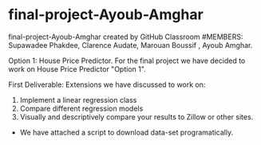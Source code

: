 # final-project-Ayoub-Amghar
final-project-Ayoub-Amghar created by GitHub Classroom
#MEMBERS: Supawadee Phakdee, Clarence Audate, Marouan Boussif , Ayoub Amghar.


Option 1: House Price Predictor.
For the final project we have decided to work on House Price Predictor "Option 1".

First Deliverable: 
Extensions we have discussed to work on:
1. Implement a linear regression class 
2. Compare different regression models
3. Visually and descriptively compare your results to Zillow or other sites.
* We have attached a script to download data-set programatically.
